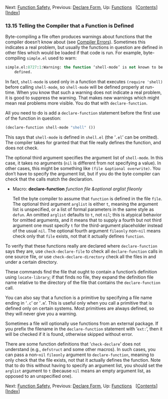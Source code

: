 

Next: [Function Safety](Function-Safety.html), Previous: [Declare Form](Declare-Form.html), Up: [Functions](Functions.html)   \[[Contents](index.html#SEC_Contents "Table of contents")]\[[Index](Index.html "Index")]

### 13.15 Telling the Compiler that a Function is Defined

Byte-compiling a file often produces warnings about functions that the compiler doesn’t know about (see [Compiler Errors](Compiler-Errors.html)). Sometimes this indicates a real problem, but usually the functions in question are defined in other files which would be loaded if that code is run. For example, byte-compiling `simple.el` used to warn:

```lisp
simple.el:8727:1:Warning: the function ‘shell-mode’ is not known to be
    defined.
```

In fact, `shell-mode` is used only in a function that executes `(require 'shell)` before calling `shell-mode`, so `shell-mode` will be defined properly at run-time. When you know that such a warning does not indicate a real problem, it is good to suppress the warning. That makes new warnings which might mean real problems more visible. You do that with `declare-function`.

All you need to do is add a `declare-function` statement before the first use of the function in question:

```lisp
(declare-function shell-mode "shell" ())
```

This says that `shell-mode` is defined in `shell.el` (the ‘`.el`’ can be omitted). The compiler takes for granted that that file really defines the function, and does not check.

The optional third argument specifies the argument list of `shell-mode`. In this case, it takes no arguments (`nil` is different from not specifying a value). In other cases, this might be something like `(file &optional overwrite)`. You don’t have to specify the argument list, but if you do the byte compiler can check that the calls match the declaration.

*   Macro: **declare-function** *function file \&optional arglist fileonly*

    Tell the byte compiler to assume that `function` is defined in the file `file`. The optional third argument `arglist` is either `t`, meaning the argument list is unspecified, or a list of formal parameters in the same style as `defun`. An omitted `arglist` defaults to `t`, not `nil`; this is atypical behavior for omitted arguments, and it means that to supply a fourth but not third argument one must specify `t` for the third-argument placeholder instead of the usual `nil`. The optional fourth argument `fileonly` non-`nil` means check only that `file` exists, not that it actually defines `function`.

To verify that these functions really are declared where `declare-function` says they are, use `check-declare-file` to check all `declare-function` calls in one source file, or use `check-declare-directory` check all the files in and under a certain directory.

These commands find the file that ought to contain a function’s definition using `locate-library`; if that finds no file, they expand the definition file name relative to the directory of the file that contains the `declare-function` call.

You can also say that a function is a primitive by specifying a file name ending in ‘`.c`’ or ‘`.m`’. This is useful only when you call a primitive that is defined only on certain systems. Most primitives are always defined, so they will never give you a warning.

Sometimes a file will optionally use functions from an external package. If you prefix the filename in the `declare-function` statement with ‘`ext:`’, then it will be checked if it is found, otherwise skipped without error.

There are some function definitions that ‘`check-declare`’ does not understand (e.g., `defstruct` and some other macros). In such cases, you can pass a non-`nil` `fileonly` argument to `declare-function`, meaning to only check that the file exists, not that it actually defines the function. Note that to do this without having to specify an argument list, you should set the `arglist` argument to `t` (because `nil` means an empty argument list, as opposed to an unspecified one).

Next: [Function Safety](Function-Safety.html), Previous: [Declare Form](Declare-Form.html), Up: [Functions](Functions.html)   \[[Contents](index.html#SEC_Contents "Table of contents")]\[[Index](Index.html "Index")]
